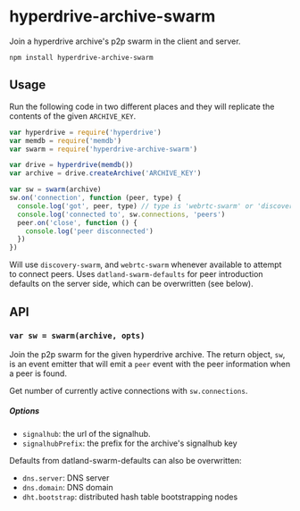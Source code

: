 # hyperdrive-archive-swarm

Join a hyperdrive archive's p2p swarm in the client and server.

```
npm install hyperdrive-archive-swarm
```

## Usage

Run the following code in two different places and they will replicate the contents of the given `ARCHIVE_KEY`.

```js
var hyperdrive = require('hyperdrive')
var memdb = require('memdb')
var swarm = require('hyperdrive-archive-swarm')

var drive = hyperdrive(memdb())
var archive = drive.createArchive('ARCHIVE_KEY')

var sw = swarm(archive)
sw.on('connection', function (peer, type) {
  console.log('got', peer, type) // type is 'webrtc-swarm' or 'discovery-swarm'
  console.log('connected to', sw.connections, 'peers')
  peer.on('close', function () {
    console.log('peer disconnected')
  }) 
})
```

Will use `discovery-swarm`, and `webrtc-swarm` whenever available to attempt to connect peers. Uses `datland-swarm-defaults` for peer introduction defaults on the server side, which can be overwritten (see below).

## API

### `var sw = swarm(archive, opts)`

Join the p2p swarm for the given hyperdrive archive. The return object, `sw`, is an event emitter that will emit a `peer` event with the peer information when a peer is found.

Get number of currently active connections with ```sw.connections```.

##### Options

  * `signalhub`: the url of the signalhub.
  * `signalhubPrefix`: the prefix for the archive's signalhub key

Defaults from datland-swarm-defaults can also be overwritten:

  * `dns.server`: DNS server
  * `dns.domain`: DNS domain
  * `dht.bootstrap`: distributed hash table bootstrapping nodes
